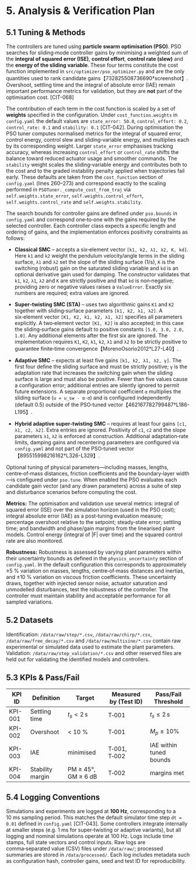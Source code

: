 # 5. Analysis & Verification Plan

## 5.1 Tuning & Methods
The controllers are tuned using **particle swarm optimisation (PSO)**.
PSO searches for sliding‑mode controller gains by minimising a weighted
sum of the **integral of squared error (ISE)**, **control effort**,
**control rate (slew)** and the **energy of the sliding variable**.  These
four terms constitute the cost function implemented in
`src/optimizer/pso_optimizer.py` and are the only quantities used to rank
candidate gains【732825508736690†screenshot】.  Overshoot, settling time and the
integral of absolute error (IAE) remain important performance metrics
for validation, but they are **not** part of the optimisation cost. [CIT-068]

The contribution of each term in the cost function is scaled by a set of
**weights** specified in the configuration.  Under
`cost_function.weights` in `config.yaml` the default values are
`state_error: 50.0`, `control_effort: 0.2`, `control_rate: 0.1` and
`stability: 0.1` [CIT-042].  During optimisation the PSO tuner computes
normalised metrics for the integral of squared error, control energy,
control slew and sliding‑variable energy, and multiplies each by its
corresponding weight.  Larger `state_error` emphasises tracking
accuracy, whereas increasing `control_effort` or `control_rate` shifts
the balance toward reduced actuator usage and smoother commands.  The
`stability` weight scales the sliding‑variable energy and contributes
both to the cost and to the graded instability penalty applied when
trajectories fail early.  These defaults are taken from the
`cost_function` section of `config.yaml` (lines 260–273) and
correspond exactly to the scaling performed in
`PSOTuner._compute_cost_from_traj` via `self.weights.state_error`,
`self.weights.control_effort`, `self.weights.control_rate` and
`self.weights.stability`.

The search bounds for controller gains are defined under `pso.bounds` in
`config.yaml` and correspond one‑to‑one with the gains required by the
 selected controller.  Each controller class expects a specific length and ordering of gains, and the implementation enforces positivity constraints as follows:

  * **Classical SMC** – accepts a six‑element vector `[k1, k2, λ1, λ2, K, kd]`.  Here `k1` and `k2` weight the pendulum velocity/angle terms in the sliding surface, `λ1` and `λ2` set the slope of the sliding surface (1/s), `K` is the switching (robust) gain on the saturated sliding variable and `kd` is an optional derivative gain used for damping.  The constructor validates that `k1`, `k2`, `λ1`, `λ2` and `K` are strictly positive and that `kd` is non‑negative; providing zero or negative values raises a `ValueError`.  Exactly six numbers are required; extra values are ignored.

  * **Super‑twisting SMC (STA)** – uses two algorithmic gains `K1` and `K2` together with sliding‑surface parameters `[k1, k2, λ1, λ2]`.  A six‑element vector `[K1, K2, k1, k2, λ1, λ2]` specifies all parameters explicitly.  A two‑element vector `[K1, K2]` is also accepted; in this case the sliding‑surface gains default to positive constants `[5.0, 3.0, 2.0, 1.0]`.  Any additional elements after the first six are ignored.  The implementation requires `K1`, `K2`, `k1`, `k2`, `λ1` and `λ2` to be strictly positive to guarantee finite‑time convergence【MorenoOsorio2012†L27-L40】.

  * **Adaptive SMC** – expects at least five gains `[k1, k2, λ1, λ2, γ]`.  The first four define the sliding surface and must be strictly positive; `γ` is the adaptation rate that increases the switching gain when the sliding surface is large and must also be positive.  Fewer than five values cause a configuration error; additional entries are silently ignored to permit future extensions.  A separate proportional coefficient `α` multiplies the sliding surface (`u = u_sw - α·σ`) and is configured independently (default 0.5) outside of the PSO‑tuned vector【462167782799487†L186-L195】.

  * **Hybrid adaptive super‑twisting SMC** – requires at least four gains `[c1, λ1, c2, λ2]`.  Extra entries are ignored.  Positivity of `c1`, `c2` and the slope parameters `λ1`, `λ2` is enforced at construction.  Additional adaptation‑rate limits, damping gains and recentering parameters are configured via `config.yaml` and not part of the PSO‑tuned vector【895515998216162†L326-L329】.

  Optional tuning of physical parameters—including masses, lengths, centre‑of‑mass distances, friction coefficients and the boundary‑layer width—is configured under `pso.tune`.  When enabled the PSO evaluates each candidate gain vector (and any drawn parameters) across a suite of step and disturbance scenarios before computing the cost.

**Metrics:** The optimisation and validation use several metrics:
integral of squared error (ISE) over the simulation horizon (used in the
PSO cost); integral absolute error (IAE) as a post‑tuning evaluation
measure; percentage overshoot relative to the setpoint; steady‑state
error; settling time; and bandwidth and phase/gain margins from the
linearised plant models.  Control energy (integral of |F| over time) and
the squared control rate are also monitored.

**Robustness:** Robustness is assessed by varying plant parameters within
their uncertainty bounds as defined in the `physics_uncertainty` section of
`config.yaml`.  In the default configuration this corresponds to
approximately ±5 % variation on masses, lengths, centre‑of‑mass distances
and inertias, and ±10 % variation on viscous friction coefficients.  These
uncertainty draws, together with injected sensor noise, actuator
saturation and unmodelled disturbances, test the robustness of the
controller.  The controller must maintain stability and acceptable
performance for all sampled variations.

## 5.2 Datasets
Identification: `/data/raw/step/*.csv`, `/data/raw/chirp/*.csv`,
`/data/raw/free_decay/*.csv` and `/data/raw/multisine/*.csv` contain raw
experimental or simulated data used to estimate the plant parameters.
Validation: `/data/raw/step_validation/*.csv` and other reserved files are
held out for validating the identified models and controllers.

## 5.3 KPIs & Pass/Fail
| KPI ID | Definition | Target | Measured by (Test ID) | Pass/Fail Threshold |
|--------|------------|--------|-----------------------|---------------------|
| KPI-001 | Settling time | $t_s < 2\,\text{s}$ | T‑001 | $t_s \le 2\,\text{s}$ |
| KPI-002 | Overshoot | < 10 % | T‑001 | $M_p \le 10 \%$ |
| KPI-003 | IAE | minimised | T‑001, T‑002 | IAE within tuned bounds |
| KPI-004 | Stability margin | PM ≥ 45°, GM ≥ 6 dB | T‑002 | margins met |

## 5.4 Logging Conventions
Simulations and experiments are logged at **100 Hz**, corresponding to a 10 ms sampling period.  This matches the default simulator time step `dt = 0.01` defined in `config.yaml` [CIT-043].  Some controllers integrate internally at smaller steps (e.g. 1 ms for super‑twisting or adaptive variants), but all logging and nominal simulations operate at 100 Hz.  Logs include time stamps, full state vectors and control inputs.  Raw logs are
comma‑separated value (CSV) files under `/data/raw/`; processed summaries
are stored in `/data/processed/`.  Each log includes metadata such as
configuration hash, controller gains, seed and test ID for reproducibility.
